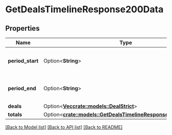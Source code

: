 # GetDealsTimelineResponse200Data

## Properties

Name | Type | Description | Notes
------------ | ------------- | ------------- | -------------
**period_start** | Option<**String**> | The start date and time of the period | [optional]
**period_end** | Option<**String**> | The end date and time of the period | [optional]
**deals** | Option<[**Vec<crate::models::DealStrict>**](dealStrict.md)> |  | [optional]
**totals** | Option<[**crate::models::GetDealsTimelineResponse200DataTotals**](getDealsTimelineResponse200_data_totals.md)> |  | [optional]

[[Back to Model list]](../README.md#documentation-for-models) [[Back to API list]](../README.md#documentation-for-api-endpoints) [[Back to README]](../README.md)



